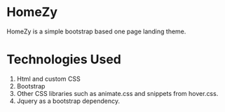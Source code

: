 # HomeZy

HomeZy is a simple bootstrap based one page landing theme.


# Technologies Used

1. Html and custom CSS
2. Bootstrap
3. Other CSS libraries such as animate.css and snippets from hover.css.
4. Jquery as a bootstrap dependency.
